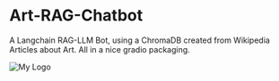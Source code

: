 # Art-RAG-Chatbot
A Langchain RAG-LLM Bot, using a ChromaDB created from Wikipedia Articles about Art. All in a nice gradio packaging.

![My Logo](images/logo.png)
